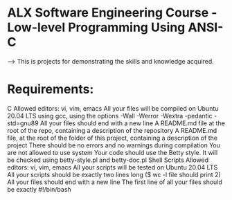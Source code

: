 # ALX Software Engineering Course - Low-level Programming Using ANSI-C
--> This is projects for demonstrating the skills and knowledge acquired.

# Requirements:
 C
 Allowed editors: vi, vim, emacs
 All your files will be compiled on Ubuntu 20.04 LTS using gcc, using the options -Wall -Werror -Wextra -pedantic -std=gnu89
 All your files should end with a new line
 A README.md file at the root of the repo, containing a description of the repository
 A README.md file, at the root of the folder of this project, containing a description of the project
 There should be no errors and no warnings during compilation
 You are not allowed to use system
 Your code should use the Betty style. It will be checked using betty-style.pl and betty-doc.pl
 Shell Scripts
 Allowed editors: vi, vim, emacs
 All your scripts will be tested on Ubuntu 20.04 LTS
 All your scripts should be exactly two lines long ($ wc -l file should print 2)
 All your files should end with a new line
 The first line of all your files should be exactly #!/bin/bash

